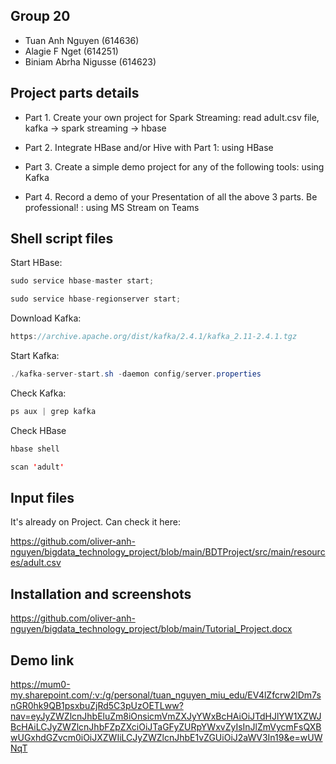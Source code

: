 ## Group 20

- Tuan Anh Nguyen (614636)
- Alagie F Nget (614251) 
- Biniam Abrha Nigusse (614623)

## Project parts details

- Part 1. Create your own project for Spark Streaming: read adult.csv file, kafka -> spark streaming -> hbase
  
- Part 2. Integrate HBase and/or Hive with Part 1: using HBase
  
- Part 3. Create a simple demo project for any of the following tools: using Kafka
  
- Part 4. Record a demo of your Presentation of all the above 3 parts. Be professional! : using MS Stream on Teams

## Shell script files 

Start HBase: 

```java
sudo service hbase-master start;
```
```java
sudo service hbase-regionserver start;
```
Download Kafka: 
```java
https://archive.apache.org/dist/kafka/2.4.1/kafka_2.11-2.4.1.tgz
```
Start Kafka:
```java
./kafka-server-start.sh -daemon config/server.properties
```
Check Kafka:
```java
ps aux | grep kafka
```
Check HBase
```java
hbase shell
```
```java
scan 'adult'
```

## Input files 
It's already on Project. Can check it here:

https://github.com/oliver-anh-nguyen/bigdata_technology_project/blob/main/BDTProject/src/main/resources/adult.csv

## Installation and screenshots

https://github.com/oliver-anh-nguyen/bigdata_technology_project/blob/main/Tutorial_Project.docx

## Demo link

https://mum0-my.sharepoint.com/:v:/g/personal/tuan_nguyen_miu_edu/EV4lZfcrw2lDm7snGR0hk9QB1psxbuZjRd5C3pUzOETLww?nav=eyJyZWZlcnJhbEluZm8iOnsicmVmZXJyYWxBcHAiOiJTdHJlYW1XZWJBcHAiLCJyZWZlcnJhbFZpZXciOiJTaGFyZURpYWxvZyIsInJlZmVycmFsQXBwUGxhdGZvcm0iOiJXZWIiLCJyZWZlcnJhbE1vZGUiOiJ2aWV3In19&e=wUWNqT
